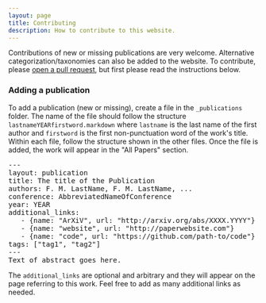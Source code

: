 ```yaml
---
layout: page
title: Contributing
description: How to contribute to this website.
---
```


Contributions of new or missing publications are very welcome. Alternative categorization/taxonomies can also be added to the website. To contribute, please [open a pull request](https://github.com/ml4code/ml4code.github.io), but first please read the instructions below.

### Adding a publication
To add a publication (new or missing), create a file in the `_publications` folder. The name of the file should follow the structure `lastnameYEARfirstword.markdown` where `lastname` is the last name of the first author and `firstword` is the first non-punctuation word of the work's title. Within each file, follow the structure shown in the other files. Once the file is added, the work will appear in the "All Papers" section.
<pre>
---
layout: publication
title: The title of the Publication
authors: F. M. LastName, F. M. LastName, ...
conference: AbbreviatedNameOfConference
year: YEAR
additional_links:
   - {name: "ArXiV", url: "http://arxiv.org/abs/XXXX.YYYY"}
   - {name: "website", url: "http://paperwebsite.com"}
   - {name: "code", url: "https://github.com/path-to/code"}
tags: ["tag1", "tag2"]
---
Text of abstract goes here.
</pre>

The `additional_links` are optional and arbitrary and they will appear on the page referring to this work. Feel free to add as many additional links as needed.

